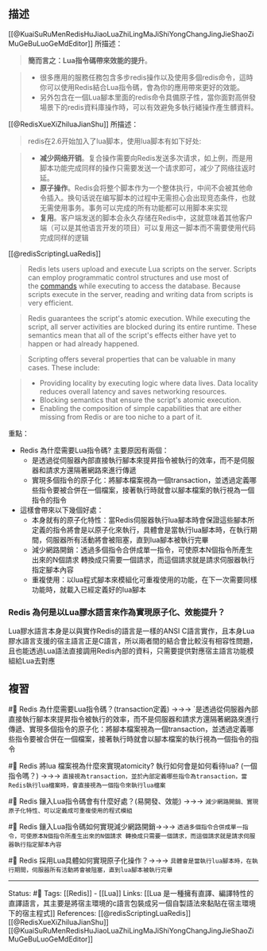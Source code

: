 
## 描述

[[@KuaiSuRuMenRedisHuJiaoLuaZhiLingMaJiShiYongChangJingJieShaoZiMuGeBuLuoGeMdEditor]] 所描述：

> **簡而言之：Lua指令碼帶來效能的提升**。

> -   很多應用的服務任務包含多步redis操作以及使用多個redis命令，這時你可以使用Redis結合Lua指令碼，會為你的應用帶來更好的效能。
> -   另外包含在一個Lua腳本里面的redis命令具備原子性，當你面對高併發場景下的redis資料庫操作時，可以有效避免多執行緒操作產生髒資料。

[[@RedisXueXiZhiluaJianShu]] 所描述：

> redis在2.6开始加入了lua脚本，使用lua脚本有如下好处:

> -   **减少网络开销**。复合操作需要向Redis发送多次请求，如上例，而是用脚本功能完成同样的操作只需要发送一个请求即可，减少了网络往返时延。
> -   **原子操作**。Redis会将整个脚本作为一个整体执行，中间不会被其他命令插入。换句话说在编写脚本的过程中无需担心会出现竞态条件，也就无需使用事务。事务可以完成的所有功能都可以用脚本来实现
> -   **复用**。客户端发送的脚本会永久存储在Redis中，这就意味着其他客户端（可以是其他语言开发的项目）可以复用这一脚本而不需要使用代码完成同样的逻辑

[[@redisScriptingLuaRedis]]
> Redis lets users upload and execute Lua scripts on the server. Scripts can employ programmatic control structures and use most of the [commands](https://redis.io/commands) while executing to access the database. Because scripts execute in the server, reading and writing data from scripts is very efficient.

> Redis guarantees the script's atomic execution. While executing the script, all server activities are blocked during its entire runtime. These semantics mean that all of the script's effects either have yet to happen or had already happened.

> Scripting offers several properties that can be valuable in many cases. These include:

> -   Providing locality by executing logic where data lives. Data locality reduces overall latency and saves networking resources.
> -   Blocking semantics that ensure the script's atomic execution.
> -   Enabling the composition of simple capabilities that are either missing from Redis or are too niche to a part of it.

重點：
- Redis 為什麼需要Lua指令碼? 主要原因有兩個：
	- 是透過從伺服器內部直接執行腳本來提昇指令被執行的效率，而不是伺服器和請求方還隔著網路來進行傳遞
	- 實現多個指令的原子化：將腳本檔案視為一個transaction，並透過定義哪些指令要被合併在一個檔案，接著執行時就會以腳本檔案的執行視為一個指令的指令
- 這樣會帶來以下幾個好處：
	- 本身就有的原子化特性：當Redis伺服器執行lua腳本時會保證這些腳本所定義的指令將會是以原子化來執行，具體會是當執行lua腳本時，在執行期間，伺服器所有活動將會被阻塞，直到lua腳本被執行完畢
	- 減少網路開銷：透過多個指令合併成單一指令，可使原本N個指令所產生出來的N個請求 轉換成只需要一個請求，而這個請求就是請求伺服器執行指定腳本內容
	- 重複使用：以lua程式腳本來模組化可重複使用的功能，在下一次需要同樣功能時，就載入已經定義好的lua腳本
	
	
### Redis 為何是以Lua膠水語言來作為實現原子化、效能提升？
Lua膠水語言本身是以與實作Redis的語言是一樣的ANSI C語言實作，且本身Lua膠水語言支援的宿主語言正是C語言，所以兩者間的結合會比較沒有相容性問題，且也能透過Lua語法直接調用Redis內部的資料，只需要提供對應宿主語言功能模組給Lua去對應

## 複習



#🧠 Redis 為什麼需要Lua指令碼？(transaction定義) ->->-> `是透過從伺服器內部直接執行腳本來提昇指令被執行的效率，而不是伺服器和請求方還隔著網路來進行傳遞、實現多個指令的原子化：將腳本檔案視為一個transaction，並透過定義哪些指令要被合併在一個檔案，接著執行時就會以腳本檔案的執行視為一個指令的指令
<!--SR:!2022-08-17,27,250-->

#🧠 Redis 將lua 檔案視為什麼來實現atomicity?  執行如何會是如何看待lua? (一個指令嗎？) ->->-> `直接視為transaction，並於內部定義哪些指令為transaction，當Redis執行lua檔案時，會直接視為一個指令來執行lua檔案`
<!--SR:!2022-08-19,26,250-->

#🧠 Redis 鑲入Lua指令碼會有什麼好處？(易開發、效能) ->->-> `減少網路開銷、實現原子化特性、可以定義成可重複使用的程式模組`
<!--SR:!2022-08-03,10,250-->


#🧠  Redis 鑲入Lua指令碼如何實現減少網路開銷->->-> `透過多個指令合併成單一指令，可使原本N個指令所產生出來的N個請求 轉換成只需要一個請求，而這個請求就是請求伺服器執行指定腳本內容`
<!--SR:!2022-08-18,28,250-->

#🧠 Redis 採用Lua具體如何實現原子化操作？->->-> `具體會是當執行lua腳本時，在執行期間，伺服器所有活動將會被阻塞，直到lua腳本被執行完畢`
<!--SR:!2022-08-18,28,250-->

---
Status: #🌱 
Tags:
[[Redis]] - [[Lua]]
Links:
[[Lua 是一種擁有直譯、編譯特性的直譯語言，其主要是將宿主環境的c語言包裝成另一個自製語法來黏貼在宿主環境下的宿主程式]]
References:
[[@redisScriptingLuaRedis]]
[[@RedisXueXiZhiluaJianShu]]
[[@KuaiSuRuMenRedisHuJiaoLuaZhiLingMaJiShiYongChangJingJieShaoZiMuGeBuLuoGeMdEditor]]

